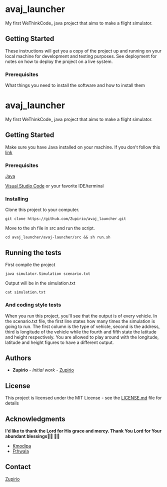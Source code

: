 # avaj_launcher

My first WeThinkCode_ java project that aims to make a flight simulator.

## Getting Started

These instructions will get you a copy of the project up and running on your local machine for development and testing purposes. See deployment for notes on how to deploy the project on a live system.

### Prerequisites

What things you need to install the software and how to install them
# avaj_launcher

My first WeThinkCode_ java project that aims to make a flight simulator.

## Getting Started

Make sure you have Java installed on your machine. If you don't follow this [link](https://java.com/en/download/help/download_options.xml)

### Prerequisites

[Java](https://www.java.com/en/)

[Visual Studio Code](https://code.visualstudio.com/) or your favorite IDE/terminal

### Installing

Clone this project to your computer.

```
git clone https://github.com/Zupirio/avaj_launcher.git
```

Move to the sh file in src and run the script.

```
cd avaj_launcher/avaj-launcher/src && sh run.sh
```

## Running the tests

First compile the project

```
java simulator.Simulation scenario.txt
```

Output will be in the simulation.txt

```
cat simulation.txt

```

### And coding style tests

When you run this project, you'll see that the output is of every vehicle. In the scenario.txt file, the first line states how many times the simulation is going to run.
The first column is the type of vehicle, second is the address, third is longitude of the vehicle while the fourth and fifth state the latitude and height respectively.
You are allowed to play around with the longitude, latitude and height figures to have a different output.

## Authors

* **Zupirio** - *Initial work* - [Zupirio](https://github.com/zupirio)

## License

This project is licensed under the MIT License - see the [LICENSE.md](https://opensource.org/licenses/MIT) file for details

## Acknowledgments

**I'd like to thank the Lord for His grace and mercy. Thank You Lord for Your abundant blessings🙌🏾 🙌🏾**

* [Kmodipa](https://github.com/kmodipa)
* [Fthwala](https://github.com/fthwala)

## Contact

[Zupirio](twitter.com/zupirio)